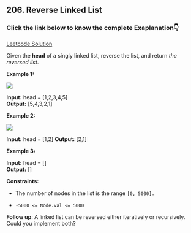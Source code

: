 ## 206. Reverse Linked List

### Click the link below to know the complete Exaplanation👇

[Leetcode Solution](https://leetcode.com/problems/reverse-linked-list/solutions/4904747/simple-java-solution-2-approaches-recursion-beats-100/)

Given the __head__ of a singly linked list, reverse the list, and return *the reversed list*.

 

**Example 1:**

![](https://assets.leetcode.com/uploads/2021/02/19/rev1ex1.jpg)

**Input:** head = [1,2,3,4,5] <br>
**Output:** [5,4,3,2,1]

**Example 2:**

![](https://assets.leetcode.com/uploads/2021/02/19/rev1ex2.jpg)

**Input:** head = [1,2]
**Output:** [2,1]

**Example 3:**

**Input:** head = [] <br>
**Output:** []

**Constraints:**

- The number of nodes in the list is the range ``[0, 5000].``

- ``-5000 <= Node.val <= 5000``
 

__Follow up__: A linked list can be reversed either iteratively or recursively. Could you implement both?